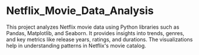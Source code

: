 # Netflix_Movie_Data_Analysis
This project analyzes Netflix movie data using Python libraries such as Pandas, Matplotlib, and Seaborn. It provides insights into trends, genres, and key metrics like release years, ratings, and durations. The visualizations help in understanding patterns in Netflix's movie catalog.
